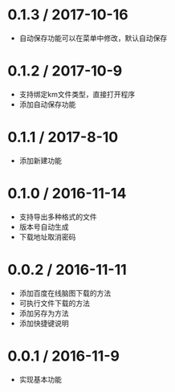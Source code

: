 0.1.3 / 2017-10-16
==================

  * 自动保存功能可以在菜单中修改，默认自动保存

0.1.2 / 2017-10-9
==================

  * 支持绑定km文件类型，直接打开程序
  * 添加自动保存功能

0.1.1 / 2017-8-10
==================

  * 添加新建功能

0.1.0 / 2016-11-14
==================

  * 支持导出多种格式的文件
  * 版本号自动生成
  * 下载地址取消密码


0.0.2 / 2016-11-11
==================

  * 添加百度在线脑图下载的方法
  * 可执行文件下载的方法
  * 添加另存为方法
  * 添加快捷键说明

0.0.1 / 2016-11-9
==================

  * 实现基本功能